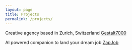 ```yaml
---
layout: page
title: Projects
permalink: /projects/
---
```


Creative agency based in Zurich, Switzerland [Gestalt7000](https://gestalt7k.com)

AI powered companion to land your dream job [ZapJob](https://zapjob.ch)
